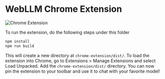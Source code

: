 # WebLLM Chrome Extension

![Chrome Extension](https://github.com/mlc-ai/mlc-llm/assets/11940172/0d94cc73-eff1-4128-a6e4-70dc879f04e0)

To run the extension, do the following steps under this folder

```bash
npm install
npm run build
```

This will create a new directory at `chrome-extension/dist/`. To load the extension into Chrome, go to Extensions > Manage Extensions and select Load Unpacked. Add the `chrome-extension/dist/` directory. You can now pin the extension to your toolbar and use it to chat with your favorite model!
